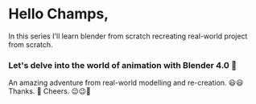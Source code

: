 # Hello Champs, 
In this series I'll learn blender from scratch recreating real-world project from scratch. 
### Let's delve into the world of animation with Blender 4.0 🦍
An amazing adventure from real-world modelling and re-creation. 😃😃
Thanks. 🙏
Cheers. 😉😉🥂
